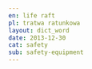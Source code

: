 ```yaml
---
en: life raft
pl: tratwa ratunkowa
layout: dict_word
date: 2013-12-30
cat: safety
sub: safety-equipment
---
```


<!-- TODO: opis -->